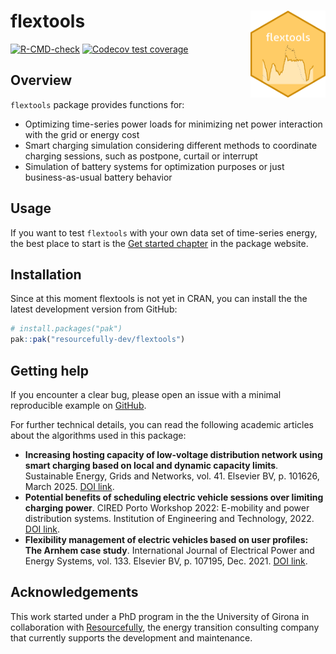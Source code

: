 
<!-- README.md is generated from README.Rmd. Please edit that file -->

# flextools <a href='https://resourcefully-dev.github.io/flextools/'><img src='man/figures/logo.png' align="right" height="139" /></a>

<!-- badges: start -->

<!-- [![CRAN status](https://www.r-pkg.org/badges/version/flextools)](https://cran.r-project.org/package=flextools) -->

[![R-CMD-check](https://github.com/resourcefully-dev/flextools/actions/workflows/R-CMD-check.yaml/badge.svg)](https://github.com/resourcefully-dev/flextools/actions/workflows/R-CMD-check.yaml)
[![Codecov test
coverage](https://codecov.io/gh/resourcefully-dev/flextools/graph/badge.svg)](https://app.codecov.io/gh/resourcefully-dev/flextools)
<!-- badges: end -->

## Overview

`flextools` package provides functions for:

- Optimizing time-series power loads for minimizing net power
  interaction with the grid or energy cost
- Smart charging simulation considering different methods to coordinate
  charging sessions, such as postpone, curtail or interrupt
- Simulation of battery systems for optimization purposes or just
  business-as-usual battery behavior

## Usage

If you want to test `flextools` with your own data set of time-series
energy, the best place to start is the [Get started
chapter](https://resourcefully-dev.github.io/flextools/articles/flextools.html)
in the package website.

## Installation

Since at this moment flextools is not yet in CRAN, you can install the
the latest development version from GitHub:

``` r
# install.packages("pak")
pak::pak("resourcefully-dev/flextools")
```

## Getting help

If you encounter a clear bug, please open an issue with a minimal
reproducible example on
[GitHub](https://github.com/resourcefully-dev/flextools/issues).

For further technical details, you can read the following academic
articles about the algorithms used in this package:

- **Increasing hosting capacity of low-voltage distribution network
  using smart charging based on local and dynamic capacity limits**.
  Sustainable Energy, Grids and Networks, vol. 41. Elsevier BV,
  p. 101626, March 2025. [DOI
  link](https://doi.org/10.1016/j.segan.2025.101626).
- **Potential benefits of scheduling electric vehicle sessions over
  limiting charging power**. CIRED Porto Workshop 2022: E-mobility and
  power distribution systems. Institution of Engineering and
  Technology, 2022. [DOI
  link](https://ieeexplore.ieee.org/abstract/document/9841653).
- **Flexibility management of electric vehicles based on user profiles:
  The Arnhem case study**. International Journal of Electrical Power and
  Energy Systems, vol. 133. Elsevier BV, p. 107195, Dec. 2021. [DOI
  link](https://doi.org/10.1016/j.ijepes.2021.107195).

## Acknowledgements

This work started under a PhD program in the the University of Girona in
collaboration with [Resourcefully](https://resourcefully.nl/), the
energy transition consulting company that currently supports the
development and maintenance.
